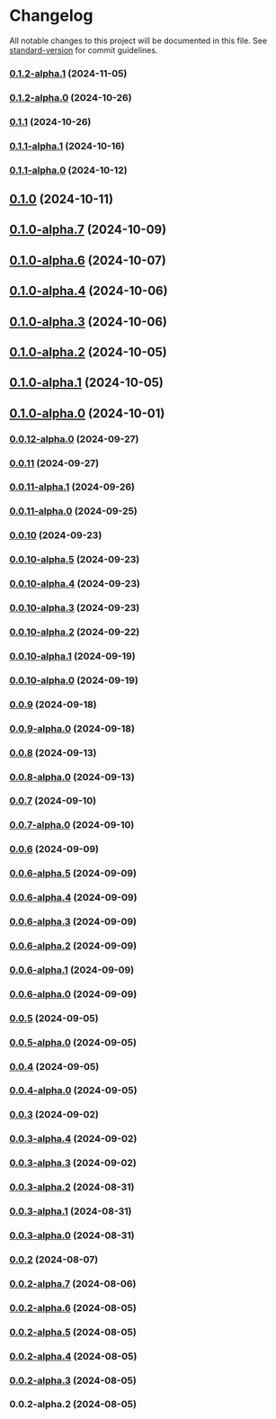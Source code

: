 # Changelog

All notable changes to this project will be documented in this file. See [standard-version](https://github.com/conventional-changelog/standard-version) for commit guidelines.

### [0.1.2-alpha.1](https://github.com/acrool/acrool-react-picker/compare/v0.1.2-alpha.0...v0.1.2-alpha.1) (2024-11-05)

### [0.1.2-alpha.0](https://github.com/acrool/acrool-react-picker/compare/v0.1.1...v0.1.2-alpha.0) (2024-10-26)

### [0.1.1](https://github.com/acrool/acrool-react-picker/compare/v0.1.1-alpha.1...v0.1.1) (2024-10-26)

### [0.1.1-alpha.1](https://github.com/acrool/acrool-react-picker/compare/v0.1.1-alpha.0...v0.1.1-alpha.1) (2024-10-16)

### [0.1.1-alpha.0](https://github.com/acrool/acrool-react-picker/compare/v0.1.0...v0.1.1-alpha.0) (2024-10-12)

## [0.1.0](https://github.com/acrool/acrool-react-picker/compare/v0.1.0-alpha.7...v0.1.0) (2024-10-11)

## [0.1.0-alpha.7](https://github.com/acrool/acrool-react-picker/compare/v0.1.0-alpha.6...v0.1.0-alpha.7) (2024-10-09)

## [0.1.0-alpha.6](https://github.com/acrool/acrool-react-picker/compare/v0.1.0-alpha.4...v0.1.0-alpha.6) (2024-10-07)

## [0.1.0-alpha.4](https://github.com/acrool/acrool-react-picker/compare/v0.1.0-alpha.3...v0.1.0-alpha.4) (2024-10-06)

## [0.1.0-alpha.3](https://github.com/acrool/acrool-react-picker/compare/v0.1.0-alpha.2...v0.1.0-alpha.3) (2024-10-06)

## [0.1.0-alpha.2](https://github.com/acrool/acrool-react-picker/compare/v0.1.0-alpha.1...v0.1.0-alpha.2) (2024-10-05)

## [0.1.0-alpha.1](https://github.com/acrool/acrool-react-picker/compare/v0.1.0-alpha.0...v0.1.0-alpha.1) (2024-10-05)

## [0.1.0-alpha.0](https://github.com/acrool/acrool-react-picker/compare/v0.0.12-alpha.0...v0.1.0-alpha.0) (2024-10-01)

### [0.0.12-alpha.0](https://github.com/acrool/acrool-react-picker/compare/v0.0.11...v0.0.12-alpha.0) (2024-09-27)

### [0.0.11](https://github.com/acrool/acrool-react-picker/compare/v0.0.11-alpha.1...v0.0.11) (2024-09-27)

### [0.0.11-alpha.1](https://github.com/acrool/acrool-react-picker/compare/v0.0.11-alpha.0...v0.0.11-alpha.1) (2024-09-26)

### [0.0.11-alpha.0](https://github.com/acrool/acrool-react-picker/compare/v0.0.10...v0.0.11-alpha.0) (2024-09-25)

### [0.0.10](https://github.com/acrool/acrool-react-picker/compare/v0.0.10-alpha.5...v0.0.10) (2024-09-23)

### [0.0.10-alpha.5](https://github.com/acrool/acrool-react-picker/compare/v0.0.10-alpha.4...v0.0.10-alpha.5) (2024-09-23)

### [0.0.10-alpha.4](https://github.com/acrool/acrool-react-picker/compare/v0.0.10-alpha.3...v0.0.10-alpha.4) (2024-09-23)

### [0.0.10-alpha.3](https://github.com/acrool/acrool-react-picker/compare/v0.0.10-alpha.2...v0.0.10-alpha.3) (2024-09-23)

### [0.0.10-alpha.2](https://github.com/acrool/acrool-react-picker/compare/v0.0.10-alpha.1...v0.0.10-alpha.2) (2024-09-22)

### [0.0.10-alpha.1](https://github.com/acrool/acrool-react-picker/compare/v0.0.10-alpha.0...v0.0.10-alpha.1) (2024-09-19)

### [0.0.10-alpha.0](https://github.com/acrool/acrool-react-picker/compare/v0.0.9...v0.0.10-alpha.0) (2024-09-19)

### [0.0.9](https://github.com/acrool/acrool-react-picker/compare/v0.0.9-alpha.0...v0.0.9) (2024-09-18)

### [0.0.9-alpha.0](https://github.com/acrool/acrool-react-picker/compare/v0.0.8...v0.0.9-alpha.0) (2024-09-18)

### [0.0.8](https://github.com/acrool/acrool-react-picker/compare/v0.0.8-alpha.0...v0.0.8) (2024-09-13)

### [0.0.8-alpha.0](https://github.com/acrool/acrool-react-picker/compare/v0.0.7...v0.0.8-alpha.0) (2024-09-13)

### [0.0.7](https://github.com/acrool/acrool-react-picker/compare/v0.0.7-alpha.0...v0.0.7) (2024-09-10)

### [0.0.7-alpha.0](https://github.com/acrool/acrool-react-picker/compare/v0.0.6...v0.0.7-alpha.0) (2024-09-10)

### [0.0.6](https://github.com/acrool/acrool-react-picker/compare/v0.0.6-alpha.5...v0.0.6) (2024-09-09)

### [0.0.6-alpha.5](https://github.com/acrool/acrool-react-picker/compare/v0.0.6-alpha.4...v0.0.6-alpha.5) (2024-09-09)

### [0.0.6-alpha.4](https://github.com/acrool/acrool-react-picker/compare/v0.0.6-alpha.3...v0.0.6-alpha.4) (2024-09-09)

### [0.0.6-alpha.3](https://github.com/acrool/acrool-react-picker/compare/v0.0.6-alpha.2...v0.0.6-alpha.3) (2024-09-09)

### [0.0.6-alpha.2](https://github.com/acrool/acrool-react-picker/compare/v0.0.6-alpha.1...v0.0.6-alpha.2) (2024-09-09)

### [0.0.6-alpha.1](https://github.com/acrool/acrool-react-picker/compare/v0.0.6-alpha.0...v0.0.6-alpha.1) (2024-09-09)

### [0.0.6-alpha.0](https://github.com/acrool/acrool-react-picker/compare/v0.0.5...v0.0.6-alpha.0) (2024-09-09)

### [0.0.5](https://github.com/acrool/acrool-react-picker/compare/v0.0.5-alpha.0...v0.0.5) (2024-09-05)

### [0.0.5-alpha.0](https://github.com/acrool/acrool-react-picker/compare/v0.0.4...v0.0.5-alpha.0) (2024-09-05)

### [0.0.4](https://github.com/acrool/acrool-react-picker/compare/v0.0.4-alpha.0...v0.0.4) (2024-09-05)

### [0.0.4-alpha.0](https://github.com/acrool/acrool-react-picker/compare/v0.0.3...v0.0.4-alpha.0) (2024-09-05)

### [0.0.3](https://github.com/acrool/acrool-react-picker/compare/v0.0.3-alpha.4...v0.0.3) (2024-09-02)

### [0.0.3-alpha.4](https://github.com/acrool/acrool-react-picker/compare/v0.0.3-alpha.3...v0.0.3-alpha.4) (2024-09-02)

### [0.0.3-alpha.3](https://github.com/acrool/acrool-react-picker/compare/v0.0.3-alpha.2...v0.0.3-alpha.3) (2024-09-02)

### [0.0.3-alpha.2](https://github.com/acrool/acrool-react-picker/compare/v0.0.3-alpha.1...v0.0.3-alpha.2) (2024-08-31)

### [0.0.3-alpha.1](https://github.com/acrool/acrool-react-picker/compare/v0.0.3-alpha.0...v0.0.3-alpha.1) (2024-08-31)

### [0.0.3-alpha.0](https://github.com/acrool/acrool-react-picker/compare/v0.0.2...v0.0.3-alpha.0) (2024-08-31)

### [0.0.2](https://github.com/acrool/acrool-react-picker/compare/v0.0.2-alpha.7...v0.0.2) (2024-08-07)

### [0.0.2-alpha.7](https://github.com/acrool/acrool-react-picker/compare/v0.0.2-alpha.6...v0.0.2-alpha.7) (2024-08-06)

### [0.0.2-alpha.6](https://github.com/acrool/acrool-react-picker/compare/v0.0.2-alpha.5...v0.0.2-alpha.6) (2024-08-05)

### [0.0.2-alpha.5](https://github.com/acrool/acrool-react-picker/compare/v0.0.2-alpha.4...v0.0.2-alpha.5) (2024-08-05)

### [0.0.2-alpha.4](https://github.com/acrool/acrool-react-picker/compare/v0.0.2-alpha.3...v0.0.2-alpha.4) (2024-08-05)

### [0.0.2-alpha.3](https://github.com/acrool/acrool-react-picker/compare/v0.0.2-alpha.2...v0.0.2-alpha.3) (2024-08-05)

### 0.0.2-alpha.2 (2024-08-05)
